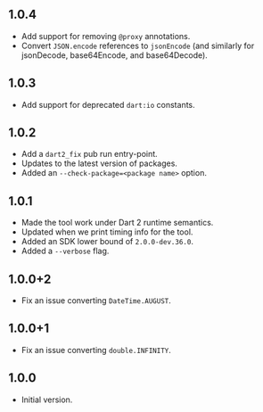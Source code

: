 ## 1.0.4
- Add support for removing `@proxy` annotations.
- Convert `JSON.encode` references to `jsonEncode` (and similarly for jsonDecode,
  base64Encode, and base64Decode).

## 1.0.3
- Add support for deprecated `dart:io` constants.

## 1.0.2
- Add a `dart2_fix` pub run entry-point.
- Updates to the latest version of packages.
- Added an `--check-package=<package name>` option.

## 1.0.1
- Made the tool work under Dart 2 runtime semantics.
- Updated when we print timing info for the tool.
- Added an SDK lower bound of `2.0.0-dev.36.0`.
- Added a `--verbose` flag.

## 1.0.0+2
- Fix an issue converting `DateTime.AUGUST`.

## 1.0.0+1
- Fix an issue converting `double.INFINITY`.

## 1.0.0
- Initial version.
